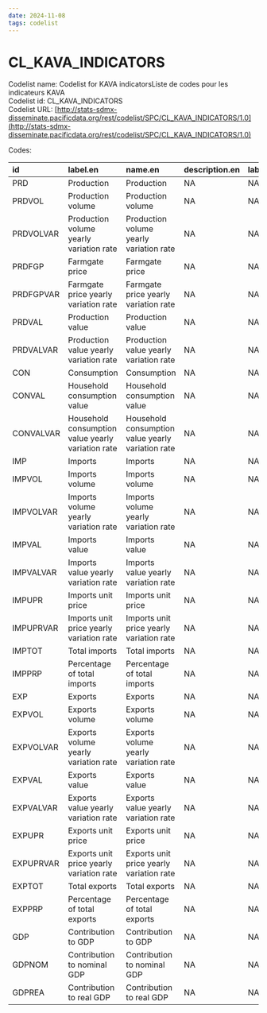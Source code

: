 ```yaml
---
date: 2024-11-08
tags: codelist
---
```


# CL_KAVA_INDICATORS

Codelist name: Codelist for KAVA indicatorsListe de codes pour les indicateurs KAVA  
Codelist id: CL_KAVA_INDICATORS  
Codelist URL: [http://stats-sdmx-disseminate.pacificdata.org/rest/codelist/SPC/CL_KAVA_INDICATORS/1.0](http://stats-sdmx-disseminate.pacificdata.org/rest/codelist/SPC/CL_KAVA_INDICATORS/1.0)  

Codes:  

|id        |label.en                                          |name.en                                           |description.en |label.fr |name.fr |description.fr |
|:---------|:-------------------------------------------------|:-------------------------------------------------|:--------------|:--------|:-------|:--------------|
|PRD       |Production                                        |Production                                        |NA             |NA       |NA      |NA             |
|PRDVOL    |Production volume                                 |Production volume                                 |NA             |NA       |NA      |NA             |
|PRDVOLVAR |Production volume yearly variation rate           |Production volume yearly variation rate           |NA             |NA       |NA      |NA             |
|PRDFGP    |Farmgate price                                    |Farmgate price                                    |NA             |NA       |NA      |NA             |
|PRDFGPVAR |Farmgate price yearly variation rate              |Farmgate price yearly variation rate              |NA             |NA       |NA      |NA             |
|PRDVAL    |Production value                                  |Production value                                  |NA             |NA       |NA      |NA             |
|PRDVALVAR |Production value yearly variation rate            |Production value yearly variation rate            |NA             |NA       |NA      |NA             |
|CON       |Consumption                                       |Consumption                                       |NA             |NA       |NA      |NA             |
|CONVAL    |Household consumption value                       |Household consumption value                       |NA             |NA       |NA      |NA             |
|CONVALVAR |Household consumption value yearly variation rate |Household consumption value yearly variation rate |NA             |NA       |NA      |NA             |
|IMP       |Imports                                           |Imports                                           |NA             |NA       |NA      |NA             |
|IMPVOL    |Imports volume                                    |Imports volume                                    |NA             |NA       |NA      |NA             |
|IMPVOLVAR |Imports volume yearly variation rate              |Imports volume yearly variation rate              |NA             |NA       |NA      |NA             |
|IMPVAL    |Imports value                                     |Imports value                                     |NA             |NA       |NA      |NA             |
|IMPVALVAR |Imports value yearly variation rate               |Imports value yearly variation rate               |NA             |NA       |NA      |NA             |
|IMPUPR    |Imports unit price                                |Imports unit price                                |NA             |NA       |NA      |NA             |
|IMPUPRVAR |Imports unit price yearly variation rate          |Imports unit price yearly variation rate          |NA             |NA       |NA      |NA             |
|IMPTOT    |Total imports                                     |Total imports                                     |NA             |NA       |NA      |NA             |
|IMPPRP    |Percentage of total imports                       |Percentage of total imports                       |NA             |NA       |NA      |NA             |
|EXP       |Exports                                           |Exports                                           |NA             |NA       |NA      |NA             |
|EXPVOL    |Exports volume                                    |Exports volume                                    |NA             |NA       |NA      |NA             |
|EXPVOLVAR |Exports volume yearly variation rate              |Exports volume yearly variation rate              |NA             |NA       |NA      |NA             |
|EXPVAL    |Exports value                                     |Exports value                                     |NA             |NA       |NA      |NA             |
|EXPVALVAR |Exports value yearly variation rate               |Exports value yearly variation rate               |NA             |NA       |NA      |NA             |
|EXPUPR    |Exports unit price                                |Exports unit price                                |NA             |NA       |NA      |NA             |
|EXPUPRVAR |Exports unit price yearly variation rate          |Exports unit price yearly variation rate          |NA             |NA       |NA      |NA             |
|EXPTOT    |Total exports                                     |Total exports                                     |NA             |NA       |NA      |NA             |
|EXPPRP    |Percentage of total exports                       |Percentage of total exports                       |NA             |NA       |NA      |NA             |
|GDP       |Contribution to GDP                               |Contribution to GDP                               |NA             |NA       |NA      |NA             |
|GDPNOM    |Contribution to nominal GDP                       |Contribution to nominal GDP                       |NA             |NA       |NA      |NA             |
|GDPREA    |Contribution to real GDP                          |Contribution to real GDP                          |NA             |NA       |NA      |NA             |
